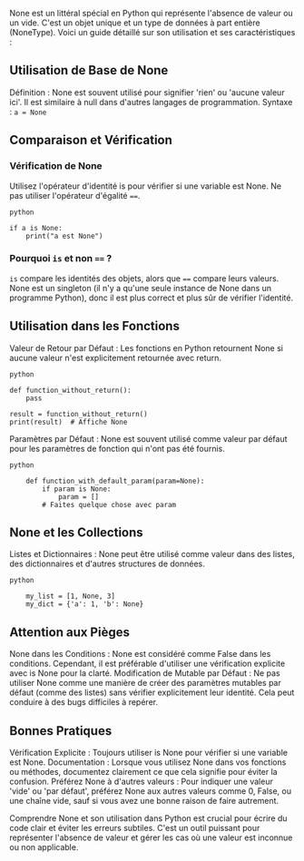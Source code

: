 None est un littéral spécial en Python qui représente l'absence de valeur ou un vide. C'est un objet unique et un type de données à part entière (NoneType). Voici un guide détaillé sur son utilisation et ses caractéristiques :

## Utilisation de Base de None

Définition : None est souvent utilisé pour signifier 'rien' ou 'aucune valeur ici'. Il est similaire à null dans d'autres langages de programmation.
Syntaxe :
    ```a = None```

## Comparaison et Vérification

### Vérification de None 
Utilisez l'opérateur d'identité is pour vérifier si une variable est None. Ne pas utiliser l'opérateur d'égalité ```==```.
```
python

if a is None:
    print("a est None")
```
### Pourquoi ```is``` et non ```==``` ? 
```is``` compare les identités des objets, alors que ```==``` compare leurs valeurs. None est un singleton (il n'y a qu'une seule instance de None dans un programme Python), donc il est plus correct et plus sûr de vérifier l'identité.

## Utilisation dans les Fonctions

Valeur de Retour par Défaut : Les fonctions en Python retournent None si aucune valeur n'est explicitement retournée avec return.
```
python

def function_without_return():
    pass

result = function_without_return()
print(result)  # Affiche None
```

Paramètres par Défaut : None est souvent utilisé comme valeur par défaut pour les paramètres de fonction qui n'ont pas été fournis.
```
python

    def function_with_default_param(param=None):
        if param is None:
            param = []
        # Faites quelque chose avec param
```

## None et les Collections

Listes et Dictionnaires : None peut être utilisé comme valeur dans des listes, des dictionnaires et d'autres structures de données.
```
python

    my_list = [1, None, 3]
    my_dict = {'a': 1, 'b': None}
```
## Attention aux Pièges

None dans les Conditions : None est considéré comme False dans les conditions. Cependant, il est préférable d'utiliser une vérification explicite avec is None pour la clarté.
Modification de Mutable par Défaut : Ne pas utiliser None comme une manière de créer des paramètres mutables par défaut (comme des listes) sans vérifier explicitement leur identité. Cela peut conduire à des bugs difficiles à repérer.

## Bonnes Pratiques

Vérification Explicite : Toujours utiliser is None pour vérifier si une variable est None.
Documentation : Lorsque vous utilisez None dans vos fonctions ou méthodes, documentez clairement ce que cela signifie pour éviter la confusion.
Préférez None à d'autres valeurs : Pour indiquer une valeur 'vide' ou 'par défaut', préférez None aux autres valeurs comme 0, False, ou une chaîne vide, sauf si vous avez une bonne raison de faire autrement.


Comprendre None et son utilisation dans Python est crucial pour écrire du code clair et éviter les erreurs subtiles. C'est un outil puissant pour représenter l'absence de valeur et gérer les cas où une valeur est inconnue ou non applicable.